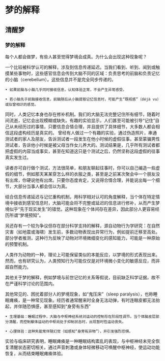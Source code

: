 # 梦的解释
## 清醒梦
### 梦的解释
每个人都会做梦，有些人甚至觉得梦境会成真。为什么会出现这种现象呢？

一个比较被科学认可的解释，涉及到信息传递延迟。当我们看到、听到、闻到或触摸某些事物时，这些感官信息会传到大脑不同的区域：负责思考的前脑和负责记忆的小脑（cerebellum）。这些信息并不是完全同步传递的。

	• 如果前脑与小脑几乎同时接收信息，认知体验正常，不会产生异常感受。
    
	• 若小脑先于前脑接收信息，前脑随后从小脑提取记忆信息时，可能产生“既视感”（déjà vu）或似曾相识的感觉。

同时，人类记忆本身也存在修补机制。我们的大脑无法完整记住所有细节，随着时间流逝，记忆会出现模糊或缺失。有趣的实验显示，人们甚至可能被引导“记住”自己从未经历过的事情，只要信息合情合理，并且提供了具体细节，大多数人都会相信这段虚构经历是真实的。
曾经有人做过一个有趣的实验，通过伪造照片，串通测试者的家人及朋友，告诉测试者一段发生在他小时候的虚假往事。甚至蒙骗男性测试者，告诉他小时候是被父母当作女儿养大的。测试结果是，几乎所有测试者都把虚假的内容当成事实，甚至在知道这只是个测试之后，仍然坚称这段虚假的往事真实发生过。

读者亦可自行做个测试，方法很简单，和朋友聊起往事时，你可以自己编造一些虚假的细节，例如那天某某穿怎么样的衣服之类，甚至是之前某次聚会中一个朋友没有出席，你硬说他有出席。只要你态度肯定，又说得合情合理，并能说出每一个细节，大部分当事人都会信以为真。

结合信息传递延迟与记忆重构机制，用科学相对认可的角度解释，当个体在特定情境中接收到感官信息时，大脑可能会将不完整或延迟的信息进行修补，从而产生梦境似乎“先于现实发生”的错觉。这种现象在个体间存在差异，因此部分人更容易经历所谓“梦境预知”。

另还存有一个较为争议但存在部分科学支持的解释，源自动物行为学研究：在自然灾害（如地震或海啸）发生前，多数动物表现出异常行为，例如提前迁移至高处。部分学者推测，这种行为反映了动物对环境微细变化的感知能力，可能是一种原始的预警机制。

人类作为动物的一种，理论上可能保留类似的本能反应，以梦境的形式表现出来。然而，也有研究认为，人类预知行为可能仅仅是对环境微小变化的敏感反应，而非超自然能力。

其他关于梦的解释，例如梦境与前世记忆的关系等假说，目前缺乏科学证据，故不在严谨科学讨论的范围内。

其他常见的、困扰着部分人的梦境现象，如“鬼压床”（sleep paralysis），也称睡眠瘫痪，是一种常见现象。经历者通常醒来时全身无法动弹，有时连眼皮都无法抬起，并伴随恐惧感，甚至感知到“身旁有东西”

	• 生理基础：睡眠过程中，大脑与中枢神经系统对运动的控制存在阶段性调节。当个体脑皮层部分清醒，而控制躯体运动的中枢尚处于抑制状态时，出现暂时性运动丧失。

	• 心理体验：这种失能常伴随幻觉（如感知“身旁有异物”），并引发强烈恐惧。

实验与临床研究表明，睡眠瘫痪是一种睡眠结构紊乱的表现，与中枢神经未完全恢复清醒状态密切相关。通过声音刺激或身体轻微移动可唤醒中枢神经，使运动功能恢复，从而结束睡眠瘫痪体验。